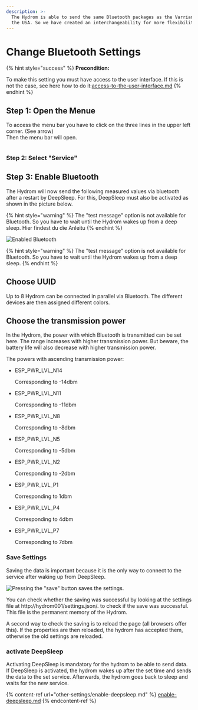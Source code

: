 ```yaml
---
description: >-
  The Hydrom is able to send the same Bluetooth packages as the Varriante from
  the USA. So we have created an interchangeability for more flexibility.
---
```


# Change Bluetooth Settings



{% hint style="success" %}
**Precondition:**

To make this setting you must have access to the user interface. If this is not the case, see here how to do it:[access-to-the-user-interface.md](getting-started/access-to-the-user-interface.md "mention")
{% endhint %}

## Step 1: Open the Menue

To access the menu bar you have to click on the three lines in the upper left corner. (See arrow)\
Then the menu bar will open.

<figure><img src=".gitbook/assets/Bilder.png" alt=""><figcaption></figcaption></figure>

### Step 2: Select "Service"

## Step 3: Enable Bluetooth

The Hydrom will now send the following measured values via bluetooth after a restart by DeepSleep. For this, DeepSleep must also be activated as shown in the picture below.

{% hint style="warning" %}
The "test message" option is not available for Bluetooth. So you have to wait until the Hydrom wakes up from a deep sleep. Hier findest du die Anleitu
{% endhint %}

![Enabled Bluetooth](.gitbook/assets/Folie27.png)

{% hint style="warning" %}
The "test message" option is not available for Bluetooth. So you have to wait until the Hydrom wakes up from a deep sleep.
{% endhint %}

## Choose UUID

Up to 8 Hydrom can be connected in parallel via Bluetooth. The different devices are then assigned different colors.

## Choose the transmission power

In the Hydrom, the power with which Bluetooth is transmitted can be set here. The range increases with higher transmission power. But beware, the battery life will also decrease with higher transmission power.

The powers with ascending transmission power:

*   ESP\_PWR\_LVL\_N14

    Corresponding to -14dbm
*   ESP\_PWR\_LVL\_N11

    Corresponding to -11dbm
*   ESP\_PWR\_LVL\_N8

    Corresponding to -8dbm
*   ESP\_PWR\_LVL\_N5

    Corresponding to -5dbm
*   ESP\_PWR\_LVL\_N2

    Corresponding to -2dbm
*   ESP\_PWR\_LVL\_P1

    Corresponding to 1dbm
*   ESP\_PWR\_LVL\_P4

    Corresponding to 4dbm
*   ESP\_PWR\_LVL\_P7

    Corresponding to 7dbm

### Save Settings

Saving the data is important because it is the only way to connect to the service after waking up from DeepSleep.

![Pressing the "save" button saves the settings.](.gitbook/assets/Save.png)

You can check whether the saving was successful by looking at the settings file at http://hydrom001/settings.json/. to check if the save was successful. This file is the permanent memory of the Hydrom.

A second way to check the saving is to reload the page (all browsers offer this). If the properties are then reloaded, the hydrom has accepted them, otherwise the old settings are reloaded.

### activate DeepSleep

Activating DeepSleep is mandatory for the hydrom to be able to send data. If DeepSleep is activated, the hydrom wakes up after the set time and sends the data to the set service. Afterwards, the hydrom goes back to sleep and waits for the new service.

{% content-ref url="other-settings/enable-deepsleep.md" %}
[enable-deepsleep.md](other-settings/enable-deepsleep.md)
{% endcontent-ref %}
